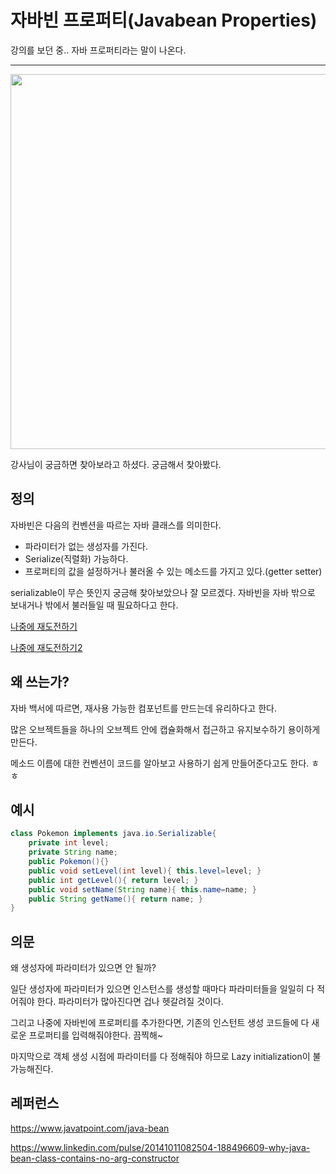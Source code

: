 # 자바빈 프로퍼티(Javabean Properties)

강의를 보던 중.. 자바 프로퍼티라는 말이 나온다.

<hr>


<img src="https://user-images.githubusercontent.com/81701494/151292258-709a447c-14e0-490a-9044-865444abc402.png" width="600"/>

강사님이 궁금하면 찾아보라고 하셨다. 궁금해서 찾아봤다.

## 정의


자바빈은 다음의 컨벤션을 따르는 자바 클래스를 의미한다.

- 파라미터가 없는 생성자를 가진다.
- Serialize(직렬화) 가능하다.
- 프로퍼티의 값을 설정하거나 불러올 수 있는 메소드를 가지고 있다.(getter setter)

serializable이 무슨 뜻인지 궁금해 찾아보았으나 잘 모르겠다. 자바빈을 자바 밖으로 보내거나 밖에서 불러들일 때 필요하다고 한다. 

[나중에 재도전하기](https://docs.oracle.com/javase/7/docs/api/java/io/Serializable.html)

[나중에 재도전하기2](https://stackoverflow.com/questions/1727603/places-where-javabeans-are-used)

## 왜 쓰는가?

자바 백서에 따르면, 재사용 가능한 컴포넌트를 만드는데 유리하다고 한다. 

많은 오브젝트들을 하나의 오브젝트 안에 캡슐화해서 접근하고 유지보수하기 용이하게 만든다.

메소드 이름에 대한 컨벤션이 코드를 알아보고 사용하기 쉽게 만들어준다고도 한다. ㅎㅎ

## 예시

```java
class Pokemon implements java.io.Serializable{
    private int level;
    private String name;
    public Pokemon(){}
    public void setLevel(int level){ this.level=level; }
    public int getLevel(){ return level; }
    public void setName(String name){ this.name=name; }
    public String getName(){ return name; }
}
```

## 의문

왜 생성자에 파라미터가 있으면 안 될까?

일단 생성자에 파라미터가 있으면 인스턴스를 생성할 때마다 파라미터들을 일일히 다 적어줘야 한다. 파라미터가 많아진다면 겁나 헷갈려질 것이다. 

그리고 나중에 자바빈에 프로퍼티를 추가한다면, 기존의 인스턴트 생성 코드들에 다 새로운 프로퍼티를 입력해줘야한다. 끔찍해~

마지막으로 객체 생성 시점에 파라미터를 다 정해줘야 하므로 Lazy initialization이 불가능해진다.



## 레퍼런스

https://www.javatpoint.com/java-bean

https://www.linkedin.com/pulse/20141011082504-188496609-why-java-bean-class-contains-no-arg-constructor

